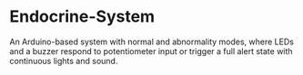 # Endocrine-System
An Arduino-based system with normal and abnormality modes, where LEDs and a buzzer respond to potentiometer input or trigger a full alert state with continuous lights and sound.
